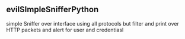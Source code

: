 ##  evilSImpleSnifferPython


simple Sniffer over interface using all protocols but filter and print over HTTP packets and alert for user and  credentiasl
